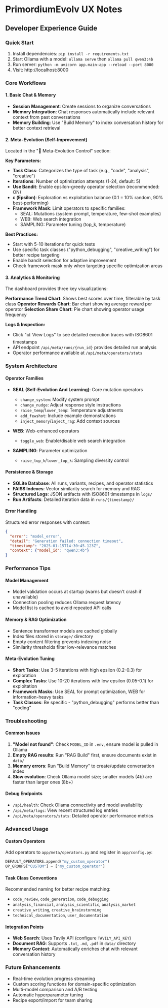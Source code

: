 # PrimordiumEvolv UX Notes

## Developer Experience Guide

### Quick Start
1. Install dependencies: `pip install -r requirements.txt`
2. Start Ollama with a model: `ollama serve` then `ollama pull qwen3:4b`
3. Run server: `python -m uvicorn app.main:app --reload --port 8000`
4. Visit: http://localhost:8000

### Core Workflows

#### 1. Basic Chat & Memory
- **Session Management**: Create sessions to organize conversations
- **Memory Integration**: Chat responses automatically include relevant context from past conversations
- **Memory Building**: Use "Build Memory" to index conversation history for better context retrieval

#### 2. Meta-Evolution (Self-Improvement)
Located in the "🚀 Meta-Evolution Control" section:

**Key Parameters:**
- **Task Class**: Categorizes the type of task (e.g., "code", "analysis", "creative")
- **Iterations**: Number of optimization attempts (1-24, default: 5)
- **Use Bandit**: Enable epsilon-greedy operator selection (recommended: ON)
- **ε (Epsilon)**: Exploration vs exploitation balance (0.1 = 10% random, 90% best-performing)
- **Framework Mask**: Limit operators to specific families:
  - SEAL: Mutations (system prompt, temperature, few-shot examples)
  - WEB: Web search integration
  - SAMPLING: Parameter tuning (top_k, temperature)

**Best Practices:**
- Start with 5-10 iterations for quick tests
- Use specific task classes ("python_debugging", "creative_writing") for better recipe targeting  
- Enable bandit selection for adaptive improvement
- Check framework mask only when targeting specific optimization areas

#### 3. Analytics & Monitoring
The dashboard provides three key visualizations:

**Performance Trend Chart**: Shows best scores over time, filterable by task class
**Operator Rewards Chart**: Bar chart showing average reward per operator
**Selection Share Chart**: Pie chart showing operator usage frequency

**Logs & Inspection:**
- Click "📊 View Logs" to see detailed execution traces with ISO8601 timestamps
- API endpoint `/api/meta/runs/{run_id}` provides detailed run analysis
- Operator performance available at `/api/meta/operators/stats`

### System Architecture

#### Operator Families
- **SEAL (Self-Evolution And Learning)**: Core mutation operators
  - `change_system`: Modify system prompt
  - `change_nudge`: Adjust response style instructions
  - `raise_temp`/`lower_temp`: Temperature adjustments
  - `add_fewshot`: Include example demonstrations
  - `inject_memory`/`inject_rag`: Add context sources

- **WEB**: Web-enhanced operators
  - `toggle_web`: Enable/disable web search integration

- **SAMPLING**: Parameter optimization
  - `raise_top_k`/`lower_top_k`: Sampling diversity control

#### Persistence & Storage
- **SQLite Database**: All runs, variants, recipes, and operator statistics
- **FAISS Indexes**: Vector similarity search for memory and RAG
- **Structured Logs**: JSON artifacts with ISO8601 timestamps in `logs/`
- **Run Artifacts**: Detailed iteration data in `runs/{timestamp}/`

#### Error Handling
Structured error responses with context:
```json
{
  "error": "model_error",
  "detail": "Generation failed: connection timeout",
  "timestamp": "2025-01-15T14:30:45.123Z",
  "context": {"model_id": "qwen3:4b"}
}
```

### Performance Tips

#### Model Management
- Model validation occurs at startup (warns but doesn't crash if unavailable)
- Connection pooling reduces Ollama request latency
- Model list is cached to avoid repeated API calls

#### Memory & RAG Optimization
- Sentence transformer models are cached globally
- Index files stored in `storage/` directory
- Empty content filtering prevents indexing noise
- Similarity thresholds filter low-relevance matches

#### Meta-Evolution Tuning
- **Short Tasks**: Use 3-5 iterations with high epsilon (0.2-0.3) for exploration
- **Complex Tasks**: Use 10-20 iterations with low epsilon (0.05-0.1) for exploitation
- **Framework Masks**: Use SEAL for prompt optimization, WEB for information-heavy tasks
- **Task Classes**: Be specific - "python_debugging" performs better than "coding"

### Troubleshooting

#### Common Issues
1. **"Model not found"**: Check `MODEL_ID` in `.env`, ensure model is pulled in Ollama
2. **Empty RAG results**: Run "RAG Build" first, ensure documents exist in `data/`
3. **Memory errors**: Run "Build Memory" to create/update conversation index
4. **Slow evolution**: Check Ollama model size; smaller models (4b) are faster than larger ones (8b+)

#### Debug Endpoints
- `/api/health`: Check Ollama connectivity and model availability  
- `/api/meta/logs`: View recent structured log entries
- `/api/meta/operators/stats`: Detailed operator performance metrics

### Advanced Usage

#### Custom Operators
Add operators to `app/meta/operators.py` and register in `app/config.py`:
```python
DEFAULT_OPERATORS.append("my_custom_operator")
OP_GROUPS["CUSTOM"] = ["my_custom_operator"]
```

#### Task Class Conventions
Recommended naming for better recipe matching:
- `code_review`, `code_generation`, `code_debugging`
- `analysis_financial`, `analysis_scientific`, `analysis_market`
- `creative_writing`, `creative_brainstorming`
- `technical_documentation`, `user_documentation`

#### Integration Points
- **Web Search**: Uses Tavily API (configure `TAVILY_API_KEY`)
- **Document RAG**: Supports `.txt`, `.md`, `.pdf` in `data/` directory
- **Memory Context**: Automatically enriches chat with relevant conversation history

### Future Enhancements
- Real-time evolution progress streaming
- Custom scoring functions for domain-specific optimization
- Multi-model comparison and A/B testing
- Automatic hyperparameter tuning
- Recipe export/import for team sharing